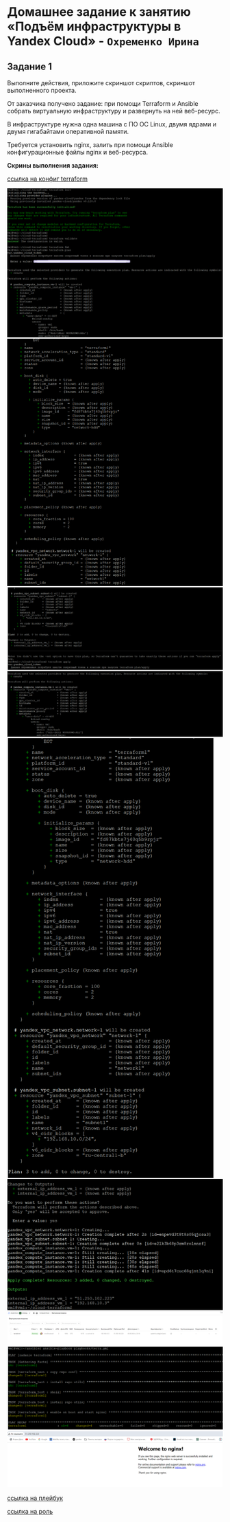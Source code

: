 # Домашнее задание к занятию «Подъём инфраструктуры в Yandex Cloud» - `Охременко Ирина`

## Задание 1
Выполните действия, приложите скриншот скриптов, скриншот выполненного проекта.

От заказчика получено задание: при помощи Terraform и Ansible собрать виртуальную инфраструктуру и развернуть на ней веб-ресурс.

В инфраструктуре нужна одна машина с ПО ОС Linux, двумя ядрами и двумя гигабайтами оперативной памяти.

Требуется установить nginx, залить при помощи Ansible конфигурационные файлы nginx и веб-ресурса.

**Скрины выполнения задания:**

[ссылка на конфиг terraform](https://github.com/anirisam1/terraform/blob/main/terra_configs)

![terraform.png](https://github.com/anirisam1/terraform/blob/main/img/terraform.png)
![terraform2.png](https://github.com/anirisam1/terraform/blob/main/img/terraform2.png)
![terraform3.png](https://github.com/anirisam1/terraform/blob/main/img/terraform3.png)
![terraform4.png](https://github.com/anirisam1/terraform/blob/main/img/terraform4.png)
![terraform5.png](https://github.com/anirisam1/terraform/blob/main/img/terraform5.png)
![terraform6.png](https://github.com/anirisam1/terraform/blob/main/img/terraform6.png)
![terraform_yc_vm.png](https://github.com/anirisam1/terraform/blob/main/img/terraform_yc_vm.png)
![terraform_ansible.png](https://github.com/anirisam1/terraform/blob/main/img/terraform_ansible.png)
![terraform_nginx.png](https://github.com/anirisam1/terraform/blob/main/img/terraform_nginx.png)

[ссылка на плейбук](https://github.com/anirisam1/terraform/blob/main/playbooks/terra.yml)

[ссылка на роль](https://github.com/anirisam1/terraform/tree/main/roles/terraform_test)
